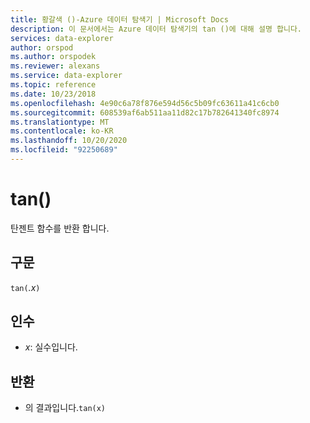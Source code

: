 ```yaml
---
title: 황갈색 ()-Azure 데이터 탐색기 | Microsoft Docs
description: 이 문서에서는 Azure 데이터 탐색기의 tan ()에 대해 설명 합니다.
services: data-explorer
author: orspod
ms.author: orspodek
ms.reviewer: alexans
ms.service: data-explorer
ms.topic: reference
ms.date: 10/23/2018
ms.openlocfilehash: 4e90c6a78f876e594d56c5b09fc63611a41c6cb0
ms.sourcegitcommit: 608539af6ab511aa11d82c17b782641340fc8974
ms.translationtype: MT
ms.contentlocale: ko-KR
ms.lasthandoff: 10/20/2020
ms.locfileid: "92250689"
---
```

# <a name="tan"></a>tan()

탄젠트 함수를 반환 합니다.

## <a name="syntax"></a>구문

`tan(`*.x*`)`

## <a name="arguments"></a>인수

* *x*: 실수입니다.

## <a name="returns"></a>반환

* 의 결과입니다.`tan(x)`